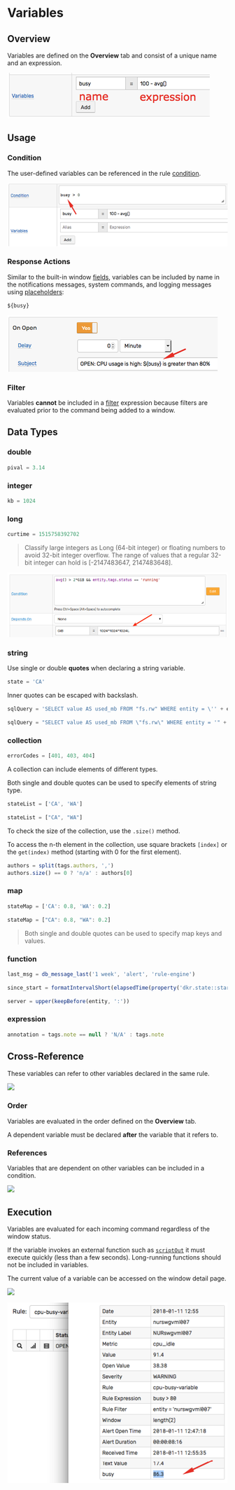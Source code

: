 # Variables

## Overview

Variables are defined on the **Overview** tab and consist of a unique name and an expression.

![](images/variables.png)

## Usage

### Condition

The user-defined variables can be referenced in the rule [condition](condition.md).

![](images/variables-condition.png)

### Response Actions

Similar to the built-in window [fields](window.md#window-fields), variables can be included by name in the notifications messages, system commands, and logging messages using [placeholders](placeholders.md):

```css
${busy}
```

![](images/variables-refer.png)

### Filter

Variables **cannot** be included in a [filter](filters.md) expression because filters are evaluated prior to the command being added to a window.

## Data Types

### double

  ```javascript
  pival = 3.14
  ```

### integer

  ```javascript
  kb = 1024
  ```  

### long

  ```javascript
  curtime = 1515758392702
  ```  
> Classify large integers as Long (64-bit integer) or floating numbers to avoid 32-bit integer overflow. The range of values that a regular 32-bit integer can hold is [-2147483647, 2147483648].

![](images/variables-large-integers.png)

### string

Use single or double **quotes** when declaring a string variable.

  ```javascript
  state = 'CA'
  ```

Inner quotes can be escaped with backslash.

  ```javascript
  sqlQuery = 'SELECT value AS used_mb FROM "fs.rw" WHERE entity = \'' + entity + '\''
  ```

  ```javascript
  sqlQuery = "SELECT value AS used_mb FROM \"fs.rw\" WHERE entity = '" + entity + "'"
  ```

### collection

  ```javascript
  errorCodes = [401, 403, 404]
  ```  

A collection can include elements of different types.

Both single and double quotes can be used to specify elements of string type.   

  ```javascript
  stateList = ['CA', 'WA']
  ```

  ```javascript
  stateList = ["CA", "WA"]
  ```  

To check the size of the collection, use the `.size()` method.

To access the n-th element in the collection, use square brackets `[index]` or the `get(index)` method (starting with 0 for the first element).

  ```javascript
  authors = split(tags.authors, ',')
  authors.size() == 0 ? 'n/a' : authors[0]
  ```  

### map

  ```javascript
  stateMap = ['CA': 0.8, 'WA': 0.2]
  ```

  ```javascript
  stateMap = ["CA": 0.8, "WA": 0.2]
  ```

  > Both single and double quotes can be used to specify map keys and values.

### function

  ```javascript
  last_msg = db_message_last('1 week', 'alert', 'rule-engine')
  ```

  ```javascript
  since_start = formatIntervalShort(elapsedTime(property('dkr.state::started')))
  ```  

  ```javascript
  server = upper(keepBefore(entity, ':'))
  ```  

### expression

  ```javascript
  annotation = tags.note == null ? 'N/A' : tags.note
  ```

## Cross-Reference

These variables can refer to other variables declared in the same rule.

![](images/variables-reference.png)

### Order

Variables are evaluated in the order defined on the **Overview** tab.

A dependent variable must be declared **after** the variable that it refers to.

### References

Variables that are dependent on other variables can be included in a condition.

![](images/variables-refer-indirect.png)

## Execution

Variables are evaluated for each incoming command regardless of the window status.

If the variable invokes an external function such as [`scriptOut`](functions-script.md) it must execute quickly (less than a few seconds). Long-running functions should not be included in variables.

The current value of a variable can be accessed on the window detail page.

![](images/variables-window-2.png)

![](images/variables-window.png)
